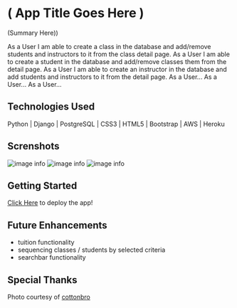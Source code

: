 # ( App Title Goes Here )

(Summary Here))

As a User I am able to create a class in the database and add/remove students and instructors to it from the class detail page.
As a User I am able to create a student in the database and add/remove classes them from the detail page.
As a User I am able to create an instructor in the database and add students and instructors to it from the detail page.
As a User...
As a User...
As a User...

## Technologies Used

Python | Django | PostgreSQL | CSS3 | HTML5 | Bootstrap | AWS | Heroku

## Screnshots

![image info](./main_app/static/photos/Screen-Shot.png)
![image info](./main_app/static/photos/Screen-Shot.png)
![image info](./main_app/static/photos/Screen-Shot.png)

## Getting Started

[Click Here]() to deploy the app!

## Future Enhancements

* tuition functionality
* sequencing classes / students by selected criteria
* searchbar functionality

## Special Thanks
Photo courtesy of [cottonbro](https://www.pexels.com/@cottonbro/) 